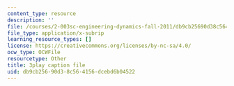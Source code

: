 ```yaml
---
content_type: resource
description: ''
file: /courses/2-003sc-engineering-dynamics-fall-2011/db9cb25690d38c564156dcebd6b04522_iMz0LiqjFmE.srt
file_type: application/x-subrip
learning_resource_types: []
license: https://creativecommons.org/licenses/by-nc-sa/4.0/
ocw_type: OCWFile
resourcetype: Other
title: 3play caption file
uid: db9cb256-90d3-8c56-4156-dcebd6b04522
---
```


